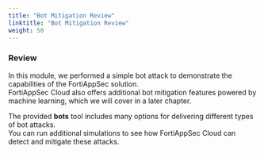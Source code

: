 ```yaml
---
title: "Bot Mitigation Review"
linktitle: "Bot Mitigation Review"
weight: 50
---
```


### Review

In this module, we performed a simple bot attack to demonstrate the capabilities of the FortiAppSec solution.  
FortiAppSec Cloud also offers additional bot mitigation features powered by machine learning, which we will cover in a later chapter.

The provided **bots** tool includes many options for delivering different types of bot attacks.  
You can run additional simulations to see how FortiAppSec Cloud can detect and mitigate these attacks.


